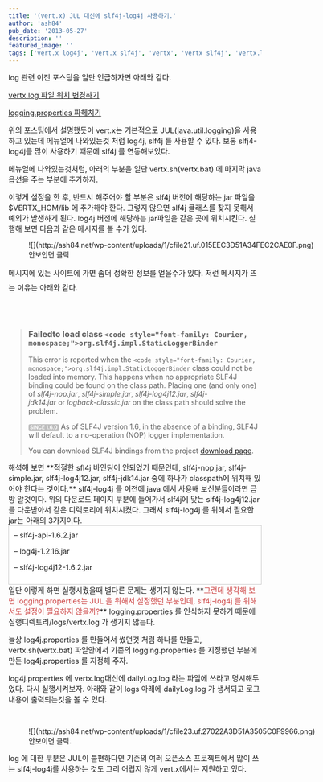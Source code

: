 ```yaml
---
title: '(vert.x) JUL 대신에 slf4j-log4j 사용하기.'
author: 'ash84'
pub_date: '2013-05-27'
description: ''
featured_image: ''
tags: ['vert.x log4j', 'vert.x slf4j', 'vertx', 'vertx slf4j', 'vertx.log']
---
```



<span style="font-size: 11pt;">log 관련 이전 포스팅을 일단 언급하자면 아래와 같다. </span>

<span style="font-size: 11pt;">[vertx.log 파일 위치 변경하기](http://ash84.tistory.com/976)</span>

<span style="font-size: 11pt;">[logging.properties 파헤치기](http://ash84.tistory.com/978) </span>

<span style="font-size: 11pt;">위의 포스팅에서 설명했듯이 vert.x는 기본적으로 JUL(java.util.logging)을 사용하고 있는데 메뉴얼에 나와있는것 처럼 log4j, slf4j 를 사용할 수 있다. 보통 slfj4-log4j를 많이 사용하기 때문에 slf4j 를 연동해보았다. </span>

<span style="font-size: 11pt;">메뉴얼에 나와있는것처럼, 아래의 부분을 일단 vertx.sh(vertx.bat) 에 마지막 java 옵션을 주는 부분에 추가하자. </span>

<script src="https://gist.github.com/AhnSeongHyun/5656736.js"></script>

<span style="font-size: 11pt;">이렇게 설정을 한 후, 반드시 해주어야 할 부분은 slf4j 버전에 해당하는 jar 파일을 $VERTX_HOM/lib 에 추가해야 한다. 그렇지 않으면 slf4j 클래스를 찾지 못해서 예외가 발생하게 된다. log4j 버전에 해당하는 jar파일을 같은 곳에 위치시킨다. 실행해 보면 다음과 같은 메시지를 볼 수가 있다. </span>

<figure class="wp-caption aligncenter" style="width: 640px">![](http://ash84.net/wp-content/uploads/1/cfile21.uf.015EEC3D51A34FEC2CAE0F.png)<figcaption class="wp-caption-text">안보인면 클릭</figcaption></figure>

<span style="font-size: 11pt; line-height: 2;">메시지에 있는 사이트에 가면 좀더 정확한 정보를 얻을수가 있다. 저런 메시지가 뜨는 이유는 아래와 같다.</span>

<span style="font-size: 11pt; line-height: 2;"> </span>

> ### Failedto load class `<code style="font-family: Courier, monospace;">org.slf4j.impl.StaticLoggerBinder`
> 
> This error is reported when the `<code style="font-family: Courier, monospace;">org.slf4j.impl.StaticLoggerBinder` class could not be loaded into memory. This happens when no appropriate SLF4J binding could be found on the class path. Placing one (and only one) of *slf4j-nop.jar*, *slf4j-simple.jar*, *slf4j-log4j12.jar*, *slf4j-jdk14.jar* or *logback-classic.jar* on the class path should solve the problem.
> 
> <span class="label" style="padding: 1px 3px 2px; font-size: 9.75px; font-weight: bold; color: rgb(255, 255, 255); text-transform: uppercase; white-space: nowrap; background-color: rgb(191, 191, 191); border-top-left-radius: 3px; border-top-right-radius: 3px; border-bottom-right-radius: 3px; border-bottom-left-radius: 3px;">SINCE 1.6.0</span> As of SLF4J version 1.6, in the absence of a binding, SLF4J will default to a no-operation (NOP) logger implementation.
> 
> You can download SLF4J bindings from the project [download page](http://www.slf4j.org/download.html).

<div></div><div></div><span style="font-size: 11pt;"></span><span style="font-size: 11pt;"></span><span style="font-size: 11pt;">해석해 보면 **적절한 sfl4j 바인딩이 안되었기 때문인데, slf4j-nop.jar, slf4j-simple.jar, slf4j-log4j12.jar, slf4j-jdk14.jar 중에 하나가 classpath에 위치해 있어야 한다는 것이다.** slf4j-log4j 를 이전에 java 에서 사용해 보신분들이라면 금방 알것이다. 위의 다운로드 페이지 부분에 들어가서 slf4j에 맞는 slf4j-log4j12.jar를 다운받아서 같은 디렉토리에 위치시켰다. 그래서</span><span style="font-size: 11pt;"> slf4j-log4j 를 위해서 필요한 jar는 아래의 3가지이다. </span>

<div class="txc-textbox" style="border: 1px solid rgb(203, 203, 203); background-color: rgb(255, 255, 255); padding: 10px;"><span style="font-size: 11pt;">– slf4j-api-1.6.2.jar</span>

<span style="font-size: 11pt;">– log4j-1.2.16.jar</span>

<span style="font-size: 11pt;">– slf4j-log4j12-1.6.2.jar</span>

</div><span style="font-size: 11pt;">일단 이렇게 하면 실행시켰을때 별다른 문제는 생기지 않는다. **<span style="color: rgb(204, 61, 61);">그런데 생각해 보면 logging.properties는 JUL 을 위해서 설정했던 부분인데, slf4j-log4j 를 위해서도 설정이 필요하지 않을까?</span>** logging.properties 를 인식하지 못하기 때문에 실행디렉토리/logs/vertx.log 가 생기지 않는다. </span>

<span style="font-size: 11pt;">늘상 log4j.properties 를 만들어서 썼던것 처럼 하나를 만들고, vertx.sh(vertx.bat) 파일안에서 기존의 logging.properties 를 지정했던 부분에 만든 log4j.properties 를 지정해 주자. </span>

<script src="https://gist.github.com/AhnSeongHyun/5656777.js"></script>

<span style="font-size: 11pt;">log4j.properties 에 vertx.log대신에 dailyLog.log 라는 파일에 쓰라고 명시해두었다. 다시 실행시켜보자. 아래와 같이 logs 아래에 dailyLog.log 가 생서되고 로그내용이 출력되는것을 볼 수 있다. </span>

 

<figure class="wp-caption aligncenter" style="width: 640px">![](http://ash84.net/wp-content/uploads/1/cfile23.uf.27022A3D51A3505C0F9966.png)<figcaption class="wp-caption-text">안보이면 클릭.</figcaption></figure>

<span style="font-size: 11pt;">log 에 대한 부분은 JUL이 불편하다면 기존의 여러 오픈소스 프로젝트에서 많이 쓰는 slf4j-log4j를 사용하는 것도 그리 어렵지 않게 vert.x에서는 지원하고 있다. </span><span style="font-size: 11pt;"> </span>

<span style="font-size: 11pt;"> </span>

<div></div><div></div>

